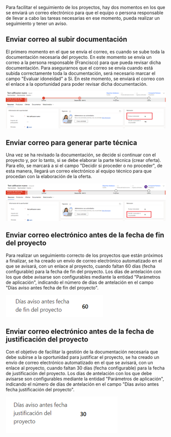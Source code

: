 Para facilitar el seguimiento de los proyectos, hay dos momentos en los que se enviará un correo electrónico para que el equipo o persona responsable de llevar a cabo las tareas necesarias en ese momento, pueda realizar un seguimiento y tener un aviso.

## **Enviar correo al subir documentación**

El primero momento en el que se envía el correo, es cuando se sube toda la documentación necesaria del proyecto. En este momento se envía un correo a la persona responsable (Francisco) para que pueda revisar dicha documentación.
Para asegurarnos que el correo se envía cuando está subida correctamente toda la documentación, será necesario marcar el campo "Evaluar idoneidad" a Si. En este momento, se enviará el correo con el enlace a la oportunidad para poder revisar dicha documentación.

![1.png](/.attachments/1-56a96cf4-1baa-4613-9eef-aa96bbf8f9e4.png)

## **Enviar correo para generar parte técnica**

Una vez se ha revisado la documentación, se decide si continuar con el proyecto y, por lo tanto, si se debe elaborar la parte técnica (crear oferta). Para ello, se marcará a si el campo "Decidir si proceder o no proceder", de esta manera, llegará un correo electrónico al equipo técnico para que procedan con la elaboración de la oferta.

![2.png](/.attachments/2-17236064-c51b-49cf-8cb1-adaa01b88c0a.png)

## **Enviar correo electrónico antes de la fecha de fin del proyecto**

Para realizar un seguimiento correcto de los proyectos que están próximos a finalizar, se ha creado un envío de correo electrónico automatizado en el que se avisará, con un enlace al proyecto, cuando faltan 60 días (fecha configurable) para la fecha de fin del proyecto.
Los días de antelación con los que debe avisarse son configurables mediante la entidad "Parámetros de aplicación", indicando el número de días de antelación en el campo "Días aviso antes fecha de fin del proyecto".

![1.png](/.attachments/1-94e3e383-a538-4adc-88a5-9d06f2ac8fc5.png)

## **Enviar correo electrónico antes de la fecha de justificación del proyecto**

Con el objetivo de facilitar la gestión de la documentación necesaria que debe subirse a la oportunidad para justificar el proyecto, se ha creado un envío de correo electrónico automatizado en el que se avisará, con un enlace al proyecto, cuando faltan 30 días (fecha configurable) para la fecha de justificación del proyecto.
Los días de antelación con los que debe avisarse son configurables mediante la entidad "Parámetros de aplicación", indicando el número de días de antelación en el campo "Días aviso antes fecha justificación del proyecto".

![2.png](/.attachments/2-4876fcdf-6333-4c88-8c60-2781dfa579c3.png)
